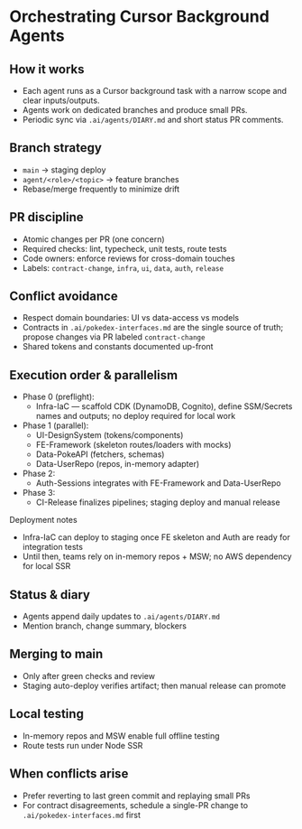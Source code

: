 # Orchestrating Cursor Background Agents

## How it works
- Each agent runs as a Cursor background task with a narrow scope and clear inputs/outputs.
- Agents work on dedicated branches and produce small PRs.
- Periodic sync via `.ai/agents/DIARY.md` and short status PR comments.

## Branch strategy
- `main` → staging deploy
- `agent/<role>/<topic>` → feature branches
- Rebase/merge frequently to minimize drift

## PR discipline
- Atomic changes per PR (one concern)
- Required checks: lint, typecheck, unit tests, route tests
- Code owners: enforce reviews for cross-domain touches
- Labels: `contract-change`, `infra`, `ui`, `data`, `auth`, `release`

## Conflict avoidance
- Respect domain boundaries: UI vs data-access vs models
- Contracts in `.ai/pokedex-interfaces.md` are the single source of truth; propose changes via PR labeled `contract-change`
- Shared tokens and constants documented up-front

## Execution order & parallelism
- Phase 0 (preflight):
  - Infra-IaC — scaffold CDK (DynamoDB, Cognito), define SSM/Secrets names and outputs; no deploy required for local work
- Phase 1 (parallel):
  - UI-DesignSystem (tokens/components)
  - FE-Framework (skeleton routes/loaders with mocks)
  - Data-PokeAPI (fetchers, schemas)
  - Data-UserRepo (repos, in-memory adapter)
- Phase 2:
  - Auth-Sessions integrates with FE-Framework and Data-UserRepo
- Phase 3:
  - CI-Release finalizes pipelines; staging deploy and manual release

Deployment notes
- Infra-IaC can deploy to staging once FE skeleton and Auth are ready for integration tests
- Until then, teams rely on in-memory repos + MSW; no AWS dependency for local SSR

## Status & diary
- Agents append daily updates to `.ai/agents/DIARY.md`
- Mention branch, change summary, blockers

## Merging to main
- Only after green checks and review
- Staging auto-deploy verifies artifact; then manual release can promote

## Local testing
- In-memory repos and MSW enable full offline testing
- Route tests run under Node SSR

## When conflicts arise
- Prefer reverting to last green commit and replaying small PRs
- For contract disagreements, schedule a single-PR change to `.ai/pokedex-interfaces.md` first
